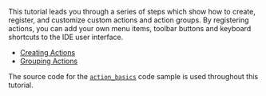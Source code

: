 [//]: # (title: IntelliJ Action System Tutorial)

<!-- Copyright 2000-2020 JetBrains s.r.o. and other contributors. Use of this source code is governed by the Apache 2.0 license that can be found in the LICENSE file. -->

This tutorial leads you through a series of steps which show how to create, register, and customize custom actions and action groups.
By registering actions, you can add your own menu items, toolbar buttons and keyboard shortcuts to the IDE user interface.
* [Creating Actions](working_with_custom_actions.md)
* [Grouping Actions](grouping_action.md)

The source code for the [`action_basics`](https://github.com/JetBrains/intellij-sdk-code-samples/tree/master/action_basics) code sample is used throughout this tutorial.